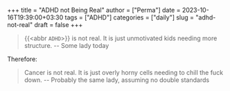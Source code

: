 +++
title = "ADHD not Being Real"
author = ["Perma"]
date = 2023-10-16T19:39:00+03:30
tags = ["ADHD"]
categories = ["daily"]
slug = "adhd-not-real"
draft = false
+++

  
> {{<abbr `ADHD`>}} is not real.
> It is just unmotivated kids needing more structure.
> -- Some lady today

Therefore:

> Cancer is not real.
> It is just overly horny cells needing to chill the fuck down.
> -- Probably the same lady, assuming no double standards
